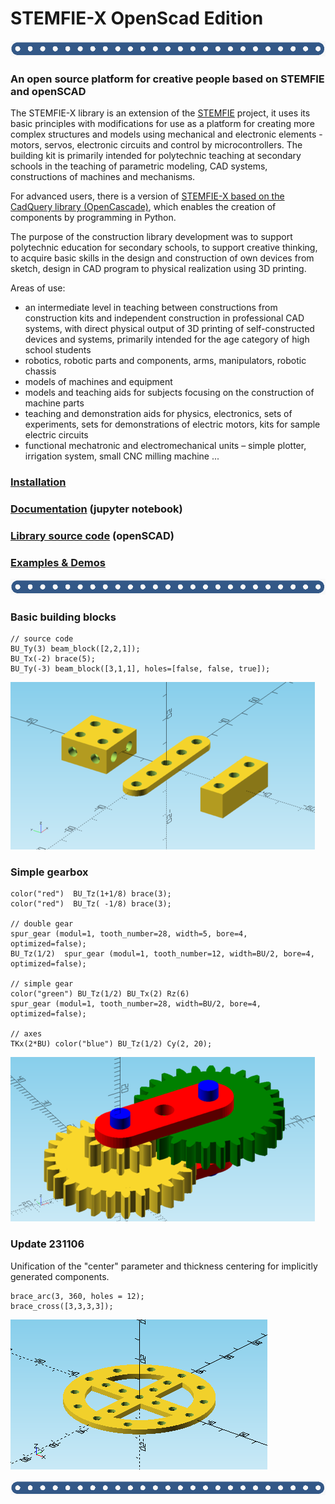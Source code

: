 # STEMFIE-X OpenScad Edition

 ![banner](./doc-sk/img/banner_02.png)
 
### An open source platform for creative people based on STEMFIE and openSCAD 

The STEMFIE-X library is an extension of the [STEMFIE](https://www.stemfie.org/) project, it uses its basic principles with modifications for use as a platform for creating more complex structures and models using mechanical and electronic elements - motors, servos, electronic circuits and control by microcontrollers. The building kit is primarily intended for polytechnic teaching at secondary schools in the teaching of parametric modeling, CAD systems, constructions of machines and mechanisms.

For advanced users, there is a version of [STEMFIE-X based on the CadQuery library (OpenCascade)](https://github.com/pfabo/STEMFIE-X-CadQuery-Edition), which enables the creation of components by programming in Python.

The purpose of the construction library development was to support polytechnic education for secondary schools, to support creative thinking, to acquire basic skills in the design and construction of own devices from sketch, design in CAD program to physical realization using 3D printing.

Areas of use:

- an intermediate level in teaching between constructions from construction kits and independent construction in professional CAD systems, with direct physical output of 3D printing of self-constructed devices and systems, primarily intended for the age category of high school students
- robotics, robotic parts and components, arms, manipulators, robotic chassis
- models of machines and equipment
- models and teaching aids for subjects focusing on the construction of machine parts
- teaching and demonstration aids for physics, electronics, sets of experiments, sets for demonstrations of electric motors, kits for sample electric circuits
- functional mechatronic and electromechanical units – simple plotter, irrigation system, small CNC milling machine ...

### [Installation](https://github.com/pfabo/STEMFIE-X/wiki) 
### [Documentation](./doc-en/0001_obsah.ipynb) (jupyter notebook) 
### [Library source code](./lib/)  (openSCAD)
### [Examples & Demos](./src/)

 ![banner](./doc-sk/img/banner_02.png)
 
### Basic building blocks
```
// source code
BU_Ty(3) beam_block([2,2,1]);
BU_Tx(-2) brace(5);
BU_Ty(-3) beam_block([3,1,1], holes=[false, false, true]);
```

 ![demo02](./doc-sk/img/demo_02.png)

### Simple gearbox
```
color("red")  BU_Tz(1+1/8) brace(3);
color("red")  BU_Tz( -1/8) brace(3);

// double gear 
spur_gear (modul=1, tooth_number=28, width=5, bore=4, optimized=false); 
BU_Tz(1/2)  spur_gear (modul=1, tooth_number=12, width=BU/2, bore=4, optimized=false);

// simple gear
color("green") BU_Tz(1/2) BU_Tx(2) Rz(6)      
spur_gear (modul=1, tooth_number=28, width=BU/2, bore=4,  optimized=false);      
 
// axes 
TKx(2*BU) color("blue") BU_Tz(1/2) Cy(2, 20); 
```
 ![demo02](./doc-sk/img/demo_01.png)

### Update 231106

Unification of the "center" parameter and thickness centering for implicitly generated components.

```
brace_arc(3, 360, holes = 12);
brace_cross([3,3,3,3]);
```
 ![fix_231106](./doc-sk/img/fix_231106.png)
     
 ![banner](./doc-sk/img/banner_02.png)

